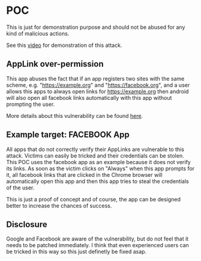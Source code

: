 # POC

This is just for demonstration purpose and should not be abused for any kind of malicious actions.

See this [video](https://www.youtube.com/watch?v=DOy3AReZZes) for demonstration of this attack.

## AppLink over-permission

This app abuses the fact that if an app registers two sites with the same scheme, e.g. "https://example.org" and "https://facebook.org", and a user allows this apps to always open links for https://example.org then android will also open all facebook links automatically with this app without prompting the user.

More details about this vulnerability can be found [here](https://www.usenix.org/system/files/conference/usenixsecurity17/sec17-liu.pdf).

## Example target: FACEBOOK App

All apps that do not correctly verify their AppLinks are vulnerable to this attack. Victims can easily be tricked and their credentials can be stolen. This POC uses the facebook app as an example because it does not verify its links. As soon as the victim clicks on "Always" when this app prompts for it, all facebook links that are clicked in the Chrome browser will automatically open this app and then this app tries to steal the credentials of the user.

This is just a proof of concept and of course, the app can be designed better to increase the chances of success. 


## Disclosure

Google and Facebook are aware of the vulnerability, but do not feel that it needs to be patched immediately. I think that even experienced users can be tricked in this way so this just definetly be fixed asap.


